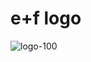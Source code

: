 # e+f logo
![logo-100](https://github.com/bigpang1992/images/assets/31840256/afcd0cbf-58d3-4077-b536-c1e2fe13607b)
